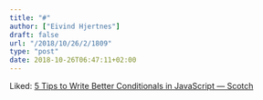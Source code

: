 ```yaml
---
title: "#"
author: ["Eivind Hjertnes"]
draft: false
url: "/2018/10/26/2/1809"
type: "post"
date: 2018-10-26T06:47:11+02:00
---
```


Liked:
[5
Tips to Write Better Conditionals in JavaScript ― Scotch](https://scotch.io/bar-talk/5-tips-to-write-better-conditionals-in-javascript)
